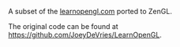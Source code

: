 A subset of the [learnopengl.com](https://learnopengl.com/) ported to ZenGL.

The original code can be found at https://github.com/JoeyDeVries/LearnOpenGL.
